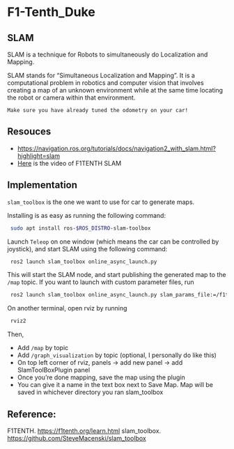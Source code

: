 # F1-Tenth_Duke
## SLAM
SLAM is a technique for Robots to simultaneously do Localization and Mapping. 

SLAM stands for “Simultaneous Localization and Mapping”. It is a computational problem in robotics and computer vision that involves creating a map of an unknown environment while at the same time locating the robot or camera within that environment.

`Make sure you have already tuned the odometry on your car!`

## Resouces
- https://navigation.ros.org/tutorials/docs/navigation2_with_slam.html?highlight=slam
- [Here](https://www.youtube.com/watch?v=RanGbHii2m8&t=34s) is the video of F1TENTH SLAM

## Implementation

`slam_toolbox` is the one we want to use for car to generate maps.

Installing is as easy as running the following command:
   ```bash
    sudo apt install ros-$ROS_DISTRO-slam-toolbox 
   ```

Launch `Teleop` on one window (which means the car can be controlled by joystick), and start SLAM using the following command:
   ```bash
    ros2 launch slam_toolbox online_async_launch.py 
   ```

This will start the SLAM node, and start publishing the generated map to the `/map` topic.
If you want to launch with custom parameter files, run
   ```bash
    ros2 launch slam_toolbox online_async_launch.py slam_params_file:=/f1tenth_ws/src/f1tenth_system/f1tenth_stack/config/f1tenth_online_async.yaml
   ```
On another terminal, open rviz by running
   ```bash
    rviz2
   ```

Then,

- Add `/map` by topic
- Add `/graph_visualization` by topic (optional, I personally do like this)
- On top left corner of rviz, panels → add new panel → add SlamToolBoxPlugin panel
- Once you’re done mapping, save the map using the plugin
- You can give it a name in the text box next to Save Map. Map will be saved in whichever directory you ran slam_toolbox

## Reference:

F1TENTH. https://f1tenth.org/learn.html
slam_toolbox. https://github.com/SteveMacenski/slam_toolbox
